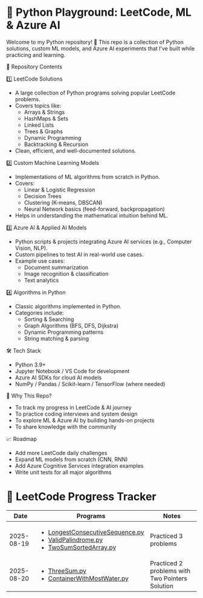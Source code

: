 # 🚀 Python Playground: LeetCode, ML & Azure AI
Welcome to my Python repository! 🐍
This repo is a collection of Python solutions, custom ML models, and Azure AI experiments that I’ve built while practicing and learning.

📂 Repository Contents

1️⃣ LeetCode Solutions
 - A large collection of Python programs solving popular LeetCode problems.
 - Covers topics like:
     - Arrays & Strings
     - HashMaps & Sets
     - Linked Lists
     - Trees & Graphs
     - Dynamic Programming
     - Backtracking & Recursion
 - Clean, efficient, and well-documented solutions.

2️⃣ Custom Machine Learning Models
 - Implementations of ML algorithms from scratch in Python.
 - Covers:
     - Linear & Logistic Regression
     - Decision Trees
     - Clustering (K-means, DBSCAN)
     - Neural Network basics (feed-forward, backpropagation)
 - Helps in understanding the mathematical intuition behind ML.

3️⃣ Azure AI & Applied AI Models
 - Python scripts & projects integrating Azure AI services (e.g., Computer Vision, NLP).
 - Custom pipelines to test AI in real-world use cases.
 - Example use cases:
     - Document summarization
     - Image recognition & classification
     - Text analytics

4️⃣ Algorithms in Python

- Classic algorithms implemented in Python.
- Categories include:
    - Sorting & Searching
    - Graph Algorithms (BFS, DFS, Dijkstra)
    - Dynamic Programming patterns
    - String matching & parsing

🛠️ Tech Stack
 - Python 3.9+
 - Jupyter Notebook / VS Code for development
 - Azure AI SDKs for cloud AI models
 - NumPy / Pandas / Scikit-learn / TensorFlow (where needed)

🌟 Why This Repo?
 - To track my progress in LeetCode & AI journey
 - To practice coding interviews and system design
 - To explore ML & Azure AI by building hands-on projects
 - To share knowledge with the community

📈 Roadmap
 - Add more LeetCode daily challenges
 - Expand ML models from scratch (CNN, RNN)
 - Add Azure Cognitive Services integration examples
 - Write unit tests for all major algorithms

# 🚀 LeetCode Progress Tracker

| Date       | Programs                                                                                             | Notes                   |
|------------|------------------------------------------------------------------------------------------------------|-------------------------|
| 2025-08-19 | <ul><li>[LongestConsecutiveSequence.py](LeetCodeProblems/LongestConsecutiveSequence.py)</li><li>[ValidPalindrome.py](LeetCodeProblems/ValidPalindrome.py)</li><li>[TwoSumSortedArray.py](LeetCodeProblems/TwoSumSortedArray.py)</li></ul> | Practiced 3 problems |
| 2025-08-20 | <ul><li>[ThreeSum.py](LeetCodeProblems/ThreeSum.py)</li><li>[ContainerWithMostWater.py](LeetCodeProblems/ContainerWithMostWater.py)</li></ul> | Practiced 2 problems with Two Pointers Solution |
